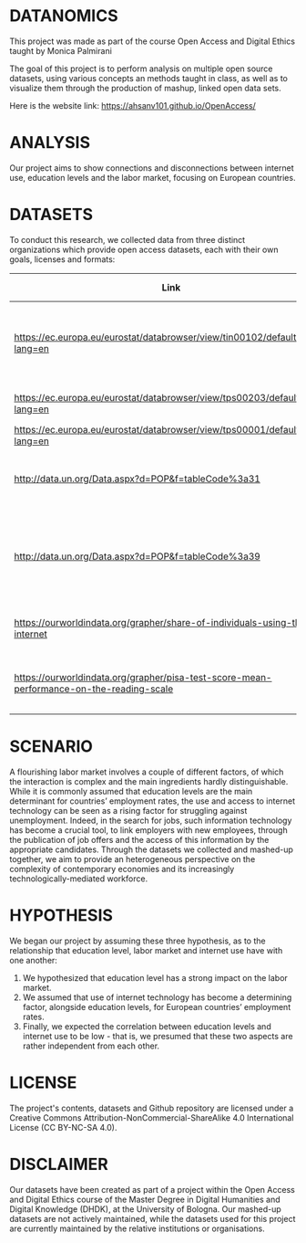 # DATANOMICS 

This project was made as part of the course Open Access and Digital Ethics taught by Monica Palmirani

The goal of this project is to perform analysis on multiple open source datasets, using various concepts an methods taught in class, as well as to visualize them through the production of mashup, linked open data sets.

Here is the website link: https://ahsanv101.github.io/OpenAccess/

# ANALYSIS

Our project aims to show connections and disconnections between internet use, education levels and the labor market, focusing on European countries.

# DATASETS

To conduct this research, we collected data from three distinct organizations which provide open access datasets, each with their own goals, licenses and formats:

Link|Title|Origin|Subject|Last Updated|Time Range
---|---|---|---|---|---
https://ec.europa.eu/eurostat/databrowser/view/tin00102/default/table?lang=en|Individuals using the internet for looking for a job or sending a job application|Eurostat|ICT|01/08/2022|2005-2021
https://ec.europa.eu/eurostat/databrowser/view/tps00203/default/table?lang=en|Total unemployment rate|Eurostat|Unemployement|16/11/2022|2010-2021
https://ec.europa.eu/eurostat/databrowser/view/tps00001/default/table?lang=en|Population on 1st January|Eurostat|Demography|01/12/2022|2011-2022
http://data.un.org/Data.aspx?d=POP&f=tableCode%3a31|Population by literacy, age, sex and urban/rural residence|UN data|Education|2022/08/11|1995-2020
http://data.un.org/Data.aspx?d=POP&f=tableCode%3a39|Population not economically active by functional category, age, sex and urban/rural residence|UN data|Demography|2022/08/11|1995-2020
https://ourworldindata.org/grapher/share-of-individuals-using-the-internet|Share of individuals using the internet|Our World in Data|ICT|2022-06-02|1990-2020
https://ourworldindata.org/grapher/pisa-test-score-mean-performance-on-the-reading-scale|PISA test score: mean performance on the reading scale|Our World in Data|Education|<br>|2000-2015

# SCENARIO

A flourishing labor market involves a couple of different factors, of which the interaction is complex and the main ingredients hardly distinguishable. While it is commonly assumed that education levels are the main determinant for countries’ employment rates, the use and access to internet technology can be seen as a rising factor for struggling against unemployment. Indeed, in the search for jobs, such information technology has become a crucial tool, to link employers with new employees, through the publication of job offers and the access of this information by the appropriate candidates. Through the datasets we collected and mashed-up together, we aim to provide an heterogeneous perspective on the complexity of contemporary economies and its increasingly technologically-mediated workforce.

# HYPOTHESIS

We began our project by assuming these three hypothesis, as to the relationship that education level, labor market and internet use have with one another:

1. We hypothesized that education level has a strong impact on the labor market.
2. We assumed that use of internet technology has become a determining factor, alongside education levels, for European countries’ employment rates.
3. Finally, we expected the correlation between education levels and internet use to be low - that is, we presumed that these two aspects are rather independent from each other.

# LICENSE

The project's contents, datasets and Github repository are licensed under a Creative Commons Attribution-NonCommercial-ShareAlike 4.0 International License (CC BY-NC-SA 4.0).

# DISCLAIMER

Our datasets have been created as part of a project within the Open Access and Digital Ethics course of the Master Degree in Digital Humanities and Digital Knowledge (DHDK), at the University of Bologna. Our mashed-up datasets are not actively maintained, while the datasets used for this project are currently maintained by the relative institutions or organisations.
